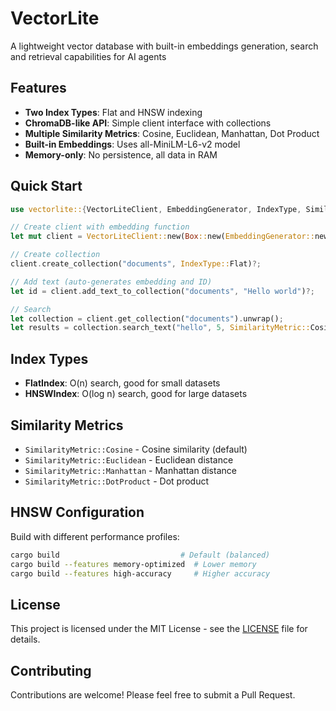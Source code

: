 # VectorLite

A lightweight vector database with built-in embeddings generation, search and retrieval capabilities for AI agents

## Features

- **Two Index Types**: Flat and HNSW indexing
- **ChromaDB-like API**: Simple client interface with collections
- **Multiple Similarity Metrics**: Cosine, Euclidean, Manhattan, Dot Product
- **Built-in Embeddings**: Uses all-MiniLM-L6-v2 model
- **Memory-only**: No persistence, all data in RAM

## Quick Start

```rust
use vectorlite::{VectorLiteClient, EmbeddingGenerator, IndexType, SimilarityMetric};

// Create client with embedding function
let mut client = VectorLiteClient::new(Box::new(EmbeddingGenerator::new()?));

// Create collection
client.create_collection("documents", IndexType::Flat)?;

// Add text (auto-generates embedding and ID)
let id = client.add_text_to_collection("documents", "Hello world")?;

// Search
let collection = client.get_collection("documents").unwrap();
let results = collection.search_text("hello", 5, SimilarityMetric::Cosine)?;
```

## Index Types

- **FlatIndex**: O(n) search, good for small datasets
- **HNSWIndex**: O(log n) search, good for large datasets

## Similarity Metrics

- `SimilarityMetric::Cosine` - Cosine similarity (default)
- `SimilarityMetric::Euclidean` - Euclidean distance
- `SimilarityMetric::Manhattan` - Manhattan distance  
- `SimilarityMetric::DotProduct` - Dot product

## HNSW Configuration

Build with different performance profiles:

```bash
cargo build                           # Default (balanced)
cargo build --features memory-optimized  # Lower memory
cargo build --features high-accuracy     # Higher accuracy
```

## License

This project is licensed under the MIT License - see the [LICENSE](LICENSE) file for details.

## Contributing

Contributions are welcome! Please feel free to submit a Pull Request.